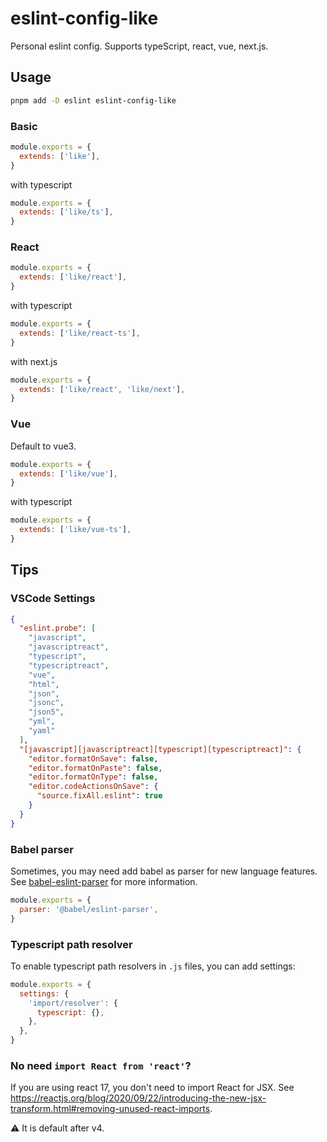 # eslint-config-like

Personal eslint config. Supports typeScript, react, vue, next.js.

## Usage

```bash
pnpm add -D eslint eslint-config-like
```

### Basic

```js
module.exports = {
  extends: ['like'],
}
```

with typescript

```js
module.exports = {
  extends: ['like/ts'],
}
```

### React

```js
module.exports = {
  extends: ['like/react'],
}
```

with typescript

```js
module.exports = {
  extends: ['like/react-ts'],
}
```

with next.js

```js
module.exports = {
  extends: ['like/react', 'like/next'],
}
```

### Vue

Default to vue3.

```js
module.exports = {
  extends: ['like/vue'],
}
```

with typescript

```js
module.exports = {
  extends: ['like/vue-ts'],
}
```

## Tips

### VSCode Settings

```json
{
  "eslint.probe": [
    "javascript",
    "javascriptreact",
    "typescript",
    "typescriptreact",
    "vue",
    "html",
    "json",
    "jsonc",
    "json5",
    "yml",
    "yaml"
  ],
  "[javascript][javascriptreact][typescript][typescriptreact]": {
    "editor.formatOnSave": false,
    "editor.formatOnPaste": false,
    "editor.formatOnType": false,
    "editor.codeActionsOnSave": {
      "source.fixAll.eslint": true
    }
  }
}
```

### Babel parser

Sometimes, you may need add babel as parser for new language features. See [babel-eslint-parser](https://github.com/babel/babel/tree/main/eslint/babel-eslint-parser) for more information.

```js
module.exports = {
  parser: '@babel/eslint-parser',
}
```

### Typescript path resolver

To enable typescript path resolvers in `.js` files, you can add settings:

```js
module.exports = {
  settings: {
    'import/resolver': {
      typescript: {},
    },
  },
}
```

### No need `import React from 'react'`?

If you are using react 17, you don't need to import React for JSX. See https://reactjs.org/blog/2020/09/22/introducing-the-new-jsx-transform.html#removing-unused-react-imports.

⚠ It is default after v4.

<!-- https://github.com/antfu/eslint-config/blob/master/packages/basic/index.js -->
